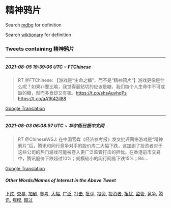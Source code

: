 # 精神鸦片

Search [mdbg](https://www.mdbg.net/chinese/dictionary?page=worddict&wdrst=0&wdqb=精神鸦片) for definition

Search [wiktionary](https://en.wiktionary.org/wiki/精神鸦片) for definition

### Tweets containing 精神鸦片

___
##### 2021-08-05 19:39:06 UTC ~ FTChinese
> RT @FTChinese: 【游戏是“生命之糖”，而不是“精神鸦片”】游戏更像是什么呢？如果非要比喻，我觉得最贴切的应该是糖，我们每个人生命中不可或缺的糖，然而多食却又有害。https://t.co/shsAuvhqPs https://t.co/aA1K42il88

[Google Translation](https://translate.google.com/?hi=en&tab=TT&sl=zh-CN&tl=en&op=translate&text=RT+%40FTChinese%3A+%E3%80%90%E6%B8%B8%E6%88%8F%E6%98%AF%E2%80%9C%E7%94%9F%E5%91%BD%E4%B9%8B%E7%B3%96%E2%80%9D%EF%BC%8C%E8%80%8C%E4%B8%8D%E6%98%AF%E2%80%9C%E7%B2%BE%E7%A5%9E%E9%B8%A6%E7%89%87%E2%80%9D%E3%80%91%E6%B8%B8%E6%88%8F%E6%9B%B4%E5%83%8F%E6%98%AF%E4%BB%80%E4%B9%88%E5%91%A2%EF%BC%9F%E5%A6%82%E6%9E%9C%E9%9D%9E%E8%A6%81%E6%AF%94%E5%96%BB%EF%BC%8C%E6%88%91%E8%A7%89%E5%BE%97%E6%9C%80%E8%B4%B4%E5%88%87%E7%9A%84%E5%BA%94%E8%AF%A5%E6%98%AF%E7%B3%96%EF%BC%8C%E6%88%91%E4%BB%AC%E6%AF%8F%E4%B8%AA%E4%BA%BA%E7%94%9F%E5%91%BD%E4%B8%AD%E4%B8%8D%E5%8F%AF%E6%88%96%E7%BC%BA%E7%9A%84%E7%B3%96%EF%BC%8C%E7%84%B6%E8%80%8C%E5%A4%9A%E9%A3%9F%E5%8D%B4%E5%8F%88%E6%9C%89%E5%AE%B3%E3%80%82https%3A%2F%2Ft.co%2FshsAuvhqPs+https%3A%2F%2Ft.co%2FaA1K42il88)
___
##### 2021-08-03 06:08:57 UTC ~ 华尔街日报中文网
> RT @ChineseWSJ: 在中国官媒《经济参考报》发文批评网络游戏是“精神鸦片”后，腾讯和同行竞争对手的股价周二大幅下跌，这加剧了投资者对于这些公司的热门游戏可能被卷入更广泛监管打击的担忧。在香港前市交易中，腾讯股价下跌超过10%；规模较小的同行网易下跌15%；Bili…

[Google Translation](https://translate.google.com/?hi=en&tab=TT&sl=zh-CN&tl=en&op=translate&text=RT+%40ChineseWSJ%3A+%E5%9C%A8%E4%B8%AD%E5%9B%BD%E5%AE%98%E5%AA%92%E3%80%8A%E7%BB%8F%E6%B5%8E%E5%8F%82%E8%80%83%E6%8A%A5%E3%80%8B%E5%8F%91%E6%96%87%E6%89%B9%E8%AF%84%E7%BD%91%E7%BB%9C%E6%B8%B8%E6%88%8F%E6%98%AF%E2%80%9C%E7%B2%BE%E7%A5%9E%E9%B8%A6%E7%89%87%E2%80%9D%E5%90%8E%EF%BC%8C%E8%85%BE%E8%AE%AF%E5%92%8C%E5%90%8C%E8%A1%8C%E7%AB%9E%E4%BA%89%E5%AF%B9%E6%89%8B%E7%9A%84%E8%82%A1%E4%BB%B7%E5%91%A8%E4%BA%8C%E5%A4%A7%E5%B9%85%E4%B8%8B%E8%B7%8C%EF%BC%8C%E8%BF%99%E5%8A%A0%E5%89%A7%E4%BA%86%E6%8A%95%E8%B5%84%E8%80%85%E5%AF%B9%E4%BA%8E%E8%BF%99%E4%BA%9B%E5%85%AC%E5%8F%B8%E7%9A%84%E7%83%AD%E9%97%A8%E6%B8%B8%E6%88%8F%E5%8F%AF%E8%83%BD%E8%A2%AB%E5%8D%B7%E5%85%A5%E6%9B%B4%E5%B9%BF%E6%B3%9B%E7%9B%91%E7%AE%A1%E6%89%93%E5%87%BB%E7%9A%84%E6%8B%85%E5%BF%A7%E3%80%82%E5%9C%A8%E9%A6%99%E6%B8%AF%E5%89%8D%E5%B8%82%E4%BA%A4%E6%98%93%E4%B8%AD%EF%BC%8C%E8%85%BE%E8%AE%AF%E8%82%A1%E4%BB%B7%E4%B8%8B%E8%B7%8C%E8%B6%85%E8%BF%8710%25%EF%BC%9B%E8%A7%84%E6%A8%A1%E8%BE%83%E5%B0%8F%E7%9A%84%E5%90%8C%E8%A1%8C%E7%BD%91%E6%98%93%E4%B8%8B%E8%B7%8C15%25%EF%BC%9BBili%E2%80%A6)
##### Other Words/Names of Interest in the Above Tweet
[下跌](下跌.md), [交易](交易.md), [加剧](加剧.md), [参考](参考.md), [大幅](大幅.md), [广泛](广泛.md), [打击](打击.md), [批评](批评.md), [投资](投资.md), [投资者](投资者.md), [担忧](担忧.md), [监管](监管.md), [竞争](竞争.md), [腾讯](腾讯.md), [规模](规模.md), [超过](超过.md)
